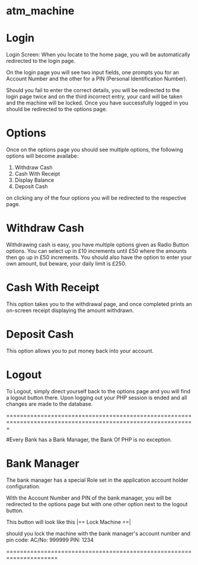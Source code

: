 atm_machine
===========

Login
=======

Login Screen:
When you locate to the home page, you will be automatically redirected to the login page.

On the login page you will see two input fields, one prompts you for an Account Number and the other for a PIN (Personal Identification Number).

Should you fail to enter the correct details, you will be redirected to the login page twice and on the third incorrect entry, your card will be taken and the machine will be locked.
Once you have successfully logged in you should be redirected to the options page.


Options
=========

Once on the options page you should see multiple options, the following options will become availabe:
1) Withdraw Cash
2) Cash With Receipt
3) Display Balance
4) Deposit Cash

on clicking any of the four options you will be redirected to the respective page.

Withdraw Cash
=============

Withdrawing cash is easy, you have multiple options given as Radio Button options. You can select up in £10 increments until £50 where the amounts then go up in £50 increments.
You should also have the option to enter your own amount, but beware, your daily limit is £250.



Cash With Receipt
=================

This option takes you to the withdrawal page, and once completed prints an on-screen receipt displaying the amount withdrawn.

Deposit Cash
==================

This option allows you to put money back into your account.


Logout
===============
To Logout, simply direct yourself back to the options page and you will find a logout button there. 
Upon logging out your PHP session is ended and all changes are made to the database.

=============================================================================================================

#Every Bank has a Bank Manager, the Bank Of PHP is no exception.

Bank Manager
================
The bank manager has a special Role set in the application account holder configuration.

With the Account Number and PIN of the bank manager, you will be redirected to the options page but with one other option next to the logout button.

This button will look like this |== Lock Machine ==|

should you lock the machine with the bank manager's account number and pin code:
AC/No: 999999
PIN:   1234

=====================================================================